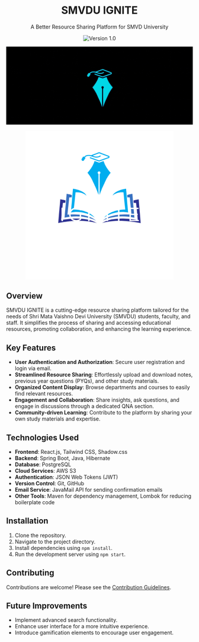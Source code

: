 <!-- Project Title -->
<h1 align="center">SMVDU IGNITE</h1>

<!-- Project Description -->
<p align="center">A Better Resource Sharing Platform for SMVD University</p>

<!-- Badges -->
<p align="center">
  <img src="https://img.shields.io/badge/version-v1.0-blue.svg" alt="Version 1.0">
</p>

<!-- GIF of Brand -->
<p align="center">
  <img src="github-assets/logo-gif.gif" alt="SMVDU IGNITE Brand GIF">
</p>

<!-- SMVDU IGNITE Logo -->
<p align="center">
  <img src="./github-assets/ignite.png" alt="SMVDU IGNITE Logo" width="400">
</p>

<!-- Project Overview -->
## Overview
SMVDU IGNITE is a cutting-edge resource sharing platform tailored for the needs of Shri Mata Vaishno Devi University (SMVDU) students, faculty, and staff. It simplifies the process of sharing and accessing educational resources, promoting collaboration, and enhancing the learning experience.

## Key Features
- **User Authentication and Authorization**: Secure user registration and login via email.
- **Streamlined Resource Sharing**: Effortlessly upload and download notes, previous year questions (PYQs), and other study materials.
- **Organized Content Display**: Browse departments and courses to easily find relevant resources.
- **Engagement and Collaboration**: Share insights, ask questions, and engage in discussions through a dedicated QNA section.
- **Community-driven Learning**: Contribute to the platform by sharing your own study materials and expertise.

## Technologies Used
- **Frontend**: React.js, Tailwind CSS, Shadow.css
- **Backend**: Spring Boot, Java, Hibernate
- **Database**: PostgreSQL
- **Cloud Services**: AWS S3
- **Authentication**: JSON Web Tokens (JWT)
- **Version Control**: Git, GitHub
- **Email Service**: JavaMail API for sending confirmation emails
- **Other Tools**: Maven for dependency management, Lombok for reducing boilerplate code



<!-- Installation -->
## Installation
1. Clone the repository.
2. Navigate to the project directory.
3. Install dependencies using `npm install`.
4. Run the development server using `npm start`.


<!-- Contributing -->
## Contributing
Contributions are welcome! Please see the [Contribution Guidelines](CONTRIBUTING.md).


<!-- Improvements -->
## Future Improvements
- Implement advanced search functionality.
- Enhance user interface for a more intuitive experience.
- Introduce gamification elements to encourage user engagement.
